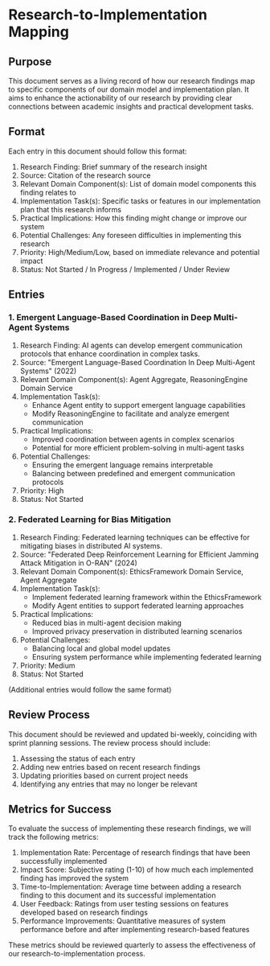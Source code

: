 # Research-to-Implementation Mapping

## Purpose
This document serves as a living record of how our research findings map to specific components of our domain model and implementation plan. It aims to enhance the actionability of our research by providing clear connections between academic insights and practical development tasks.

## Format
Each entry in this document should follow this format:

1. Research Finding: Brief summary of the research insight
2. Source: Citation of the research source
3. Relevant Domain Component(s): List of domain model components this finding relates to
4. Implementation Task(s): Specific tasks or features in our implementation plan that this research informs
5. Practical Implications: How this finding might change or improve our system
6. Potential Challenges: Any foreseen difficulties in implementing this research
7. Priority: High/Medium/Low, based on immediate relevance and potential impact
8. Status: Not Started / In Progress / Implemented / Under Review

## Entries

### 1. Emergent Language-Based Coordination in Deep Multi-Agent Systems

1. Research Finding: AI agents can develop emergent communication protocols that enhance coordination in complex tasks.
2. Source: "Emergent Language-Based Coordination In Deep Multi-Agent Systems" (2022)
3. Relevant Domain Component(s): Agent Aggregate, ReasoningEngine Domain Service
4. Implementation Task(s): 
   - Enhance Agent entity to support emergent language capabilities
   - Modify ReasoningEngine to facilitate and analyze emergent communication
5. Practical Implications: 
   - Improved coordination between agents in complex scenarios
   - Potential for more efficient problem-solving in multi-agent tasks
6. Potential Challenges: 
   - Ensuring the emergent language remains interpretable
   - Balancing between predefined and emergent communication protocols
7. Priority: High
8. Status: Not Started

### 2. Federated Learning for Bias Mitigation

1. Research Finding: Federated learning techniques can be effective for mitigating biases in distributed AI systems.
2. Source: "Federated Deep Reinforcement Learning for Efficient Jamming Attack Mitigation in O-RAN" (2024)
3. Relevant Domain Component(s): EthicsFramework Domain Service, Agent Aggregate
4. Implementation Task(s):
   - Implement federated learning framework within the EthicsFramework
   - Modify Agent entities to support federated learning approaches
5. Practical Implications:
   - Reduced bias in multi-agent decision making
   - Improved privacy preservation in distributed learning scenarios
6. Potential Challenges:
   - Balancing local and global model updates
   - Ensuring system performance while implementing federated learning
7. Priority: Medium
8. Status: Not Started

(Additional entries would follow the same format)

## Review Process

This document should be reviewed and updated bi-weekly, coinciding with sprint planning sessions. The review process should include:

1. Assessing the status of each entry
2. Adding new entries based on recent research findings
3. Updating priorities based on current project needs
4. Identifying any entries that may no longer be relevant

## Metrics for Success

To evaluate the success of implementing these research findings, we will track the following metrics:

1. Implementation Rate: Percentage of research findings that have been successfully implemented
2. Impact Score: Subjective rating (1-10) of how much each implemented finding has improved the system
3. Time-to-Implementation: Average time between adding a research finding to this document and its successful implementation
4. User Feedback: Ratings from user testing sessions on features developed based on research findings
5. Performance Improvements: Quantitative measures of system performance before and after implementing research-based features

These metrics should be reviewed quarterly to assess the effectiveness of our research-to-implementation process.
